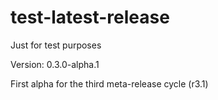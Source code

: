 # test-latest-release
Just for test purposes

Version: 0.3.0-alpha.1

First alpha for the third meta-release cycle (r3.1)
